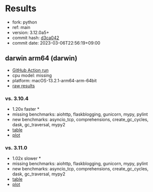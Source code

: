 # Results

- fork: python
- ref: main
- version: 3.12.0a5+
- commit hash: [d3ca042](https://github.com/python/cpython/commit/d3ca042)
- commit date: 2023-03-06T22:56:19+09:00

## darwin arm64 (darwin)

- [GitHub Action run](https://github.com/faster-cpython/benchmarking/actions/runs/4333575608)
- cpu model: missing
- platform: macOS-13.2.1-arm64-arm-64bit
- [raw results](bm-20230306-darwin-arm64-python-main-3.12.0a5%2B-d3ca042.json)

### vs. 3.10.4

- 1.20x faster \*
- missing benchmarks: aiohttp, flaskblogging, gunicorn, mypy, pylint
- new benchmarks: asyncio_tcp, comprehensions, create_gc_cycles, dask, gc_traversal, mypy2
- [table](bm-20230306-darwin-arm64-python-main-3.12.0a5%2B-d3ca042-vs-3.10.4.md)
- [plot](bm-20230306-darwin-arm64-python-main-3.12.0a5%2B-d3ca042-vs-3.10.4.png)

### vs. 3.11.0

- 1.02x slower \*
- missing benchmarks: aiohttp, flaskblogging, gunicorn, mypy, pylint
- new benchmarks: asyncio_tcp, comprehensions, create_gc_cycles, dask, gc_traversal, mypy2
- [table](bm-20230306-darwin-arm64-python-main-3.12.0a5%2B-d3ca042-vs-3.11.0.md)
- [plot](bm-20230306-darwin-arm64-python-main-3.12.0a5%2B-d3ca042-vs-3.11.0.png)

